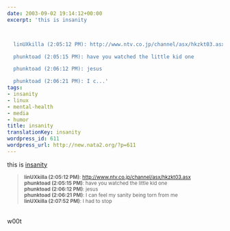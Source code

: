 ```yaml
---
date: 2003-09-02 19:14:12+00:00
excerpt: 'this is insanity



  linUXkilla (2:05:12 PM): http://www.ntv.co.jp/channel/asx/hkzkt03.asx

  phunktoad (2:05:15 PM): have you watched the little kid one

  phunktoad (2:06:12 PM): jesus

  phunktoad (2:06:21 PM): I c...'
tags:
- insanity
- linux
- mental-health
- media
- humor
title: insanity
translationKey: insanity
wordpress_id: 611
wordpress_url: http://new.nata2.org/?p=611
---
```


this is <a href="http://www.ntv.co.jp/kasoh/past_movie/contents.html">insanity</a>

<blockquote><small>
<b>linUXkilla (2:05:12 PM)</b>: <a href="http://www.ntv.co.jp/channel/asx/hkzkt03.asx">http://www.ntv.co.jp/channel/asx/hkzkt03.asx</a><br/>
<b>phunktoad (2:05:15 PM)</b>: have you watched the little kid one<br/>
<b>phunktoad (2:06:12 PM)</b>: jesus<br/>
<b>phunktoad (2:06:21 PM)</b>: I can feel my sanity being torn from me<br/>
<b>linUXkilla (2:07:52 PM)</b>: I had to stop<br/>
</small>
</blockquote><br/>w00t